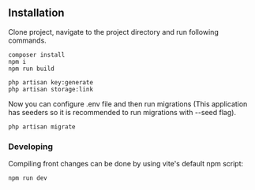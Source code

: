

## Installation

Clone project, navigate to the project directory and run following commands.

```shell
composer install
npm i
npm run build

php artisan key:generate
php artisan storage:link
````

Now you can configure .env file and then run migrations 
(This application has seeders so it is recommended to run migrations with --seed flag).

```shell
php artisan migrate
```

### Developing

Compiling front changes can be done by using vite's default npm script:
```shell
npm run dev
```